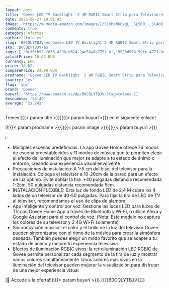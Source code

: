 ```yaml
---
layout: post
title: 'Govee LED TV Backlight  2 4M RGBIC Smart Strip para Televisores de 40-50 Pulgadas  Tira LED con Control Bluetooth y Wi-Fi  Funciona con Alexa y Google Assistant  Sincronización de Música'
date: 2025-08-27 10:01:43
image: 'https://m.media-amazon.com/images/I/51vMoN6CvqL._SL500_._SL400_.jpg'
comments: true
category: ofertas
author: 'tole.es'
slug: 'B0CQLYTBJV-es Govee LED TV Backlight 2 4M RGBIC Smart Strip para...'
sku: 'B0CQLYTBJV-es'
tags: [ '0c96cb92-f853-4290-b624-24e58a8b7752_0','9523d978-59fe-477f-8c56-f69a4f1f65a6_0','9523d978-59fe-477f-8c56-f69a4f1f65a6_1601','9523d978-59fe-477f-8c56-f69a4f1f65a6_3301','9523d978-59fe-477f-8c56-f69a4f1f65a6_5601','9523d978-59fe-477f-8c56-f69a4f1f65a6_701','9523d978-59fe-477f-8c56-f69a4f1f65a6_9101','9523d978-59fe-477f-8c56-f69a4f1f65a6_9301','Arborist Merchandising Root','CML-Home','Custom Stores','Hogar y cocina','Home all','Iluminación','Iluminación LED','Iluminación de interior','Iluminación decorativa y para usos específicos de interior','Lighting & Electrical','Los favoritos de nuestros clientes Social: Hogar y cocina','Los favoritos de nuestros clientes Social: Hogar y cocina líneas duras','Los favoritos de nuestros clientes: Hogar y cocina','New Arrivals Social: Home and Kitchen','Self Service','Special Features Stores','Tienda de Iluminación LED','Tiras LED de interior','Top Brands Home Electrical','Top Brands Home Selection','alexa','e37d34a9-178a-4098-be78-ddb28539c2f9_0','govee','top brands_home_and_kitchen','🇪🇸', ]
actualPrice: 16.62 EUR
currency: EUR
price: 16.62
comparePrice: 24.99 EUR
prodname: 'Govee LED TV Backlight  2 4M RGBIC Smart Strip para Televisores de 40-50 Pulgadas  Tira LED con Control Bluetooth y Wi-Fi  Funciona con Alexa y Google Assistant  Sincronización de Música'
country: 'es'
flag: '🇪🇸'
brand: 'Govee'
buyurl: 'https://www.amazon.es/dp/B0CQLYTBJV/?tag=tolees-21'
descuento: '33.49'
average: '21.242'
---
```


Tienes [{{< param title >}}]({{< param buyurl >}}) en el siguiente enlace!

[![{{< param prodname >}}]({{< param image >}})]({{< param buyurl >}})

ℹ️:

- Múltiples escenas predefinidas: La app Govee Home ofrece 76 modos de escena preestablecidos y 11 modos de música que te permiten elegir el efecto de iluminación que mejor se adapte a tu estado de ánimo o entorno, creando una experiencia visual envolvente
- Precauciones de instalación: A 1-5 cm del bisel del televisor para la instalación. Coloque el televisor a 10-20cm de la pared para un efecto de luz óptimo. Evite doblar la tira. *40 pulgadas distancia recomendada 1-2cm, 50 pulgadas distancia recomendada 5cm.
- INSTALACIÓN FLEXIBLE: Esta luz de fondo LED de 2,4 M cubre los 4 lados de un televisor de 40-50 pulgadas. Para fijar la tira de LED de TV al televisor, recomendamos el uso de clips de alambre
- App inteligente y control por voz: Gestione las luces LED para luces de TV con Govee Home App a través de Bluetooth y Wi-Fi, o utilice Alexa y Google Assistant para el control de voz. (Nota: Este modelo no captura los colores de su televisor y 2.4G Wi-Fi solamente)
- Sincronización musical: el color y el brillo de la luz del televisor Govee pueden sincronizarse con el ritmo de la música para crear la atmósfera deseada. También puedes elegir un modo favorito que se adapte a tu estado de ánimo y mejore tu experiencia televisiva
- Efectos de iluminación RGBIC vivos: la retroiluminación LED RGBIC de Govee permite personalizar cada segmento de la tira de luz y mostrar varios colores simultáneamente. Unos colores más vivos en la iluminación del televisor pueden mejorar la visualización para disfrutar de una mejor experiencia visual

[🛒 Accede a la oferta!!]({{< param buyurl >}})
{{<world>}}B0CQLYTBJV{{</world>}}
